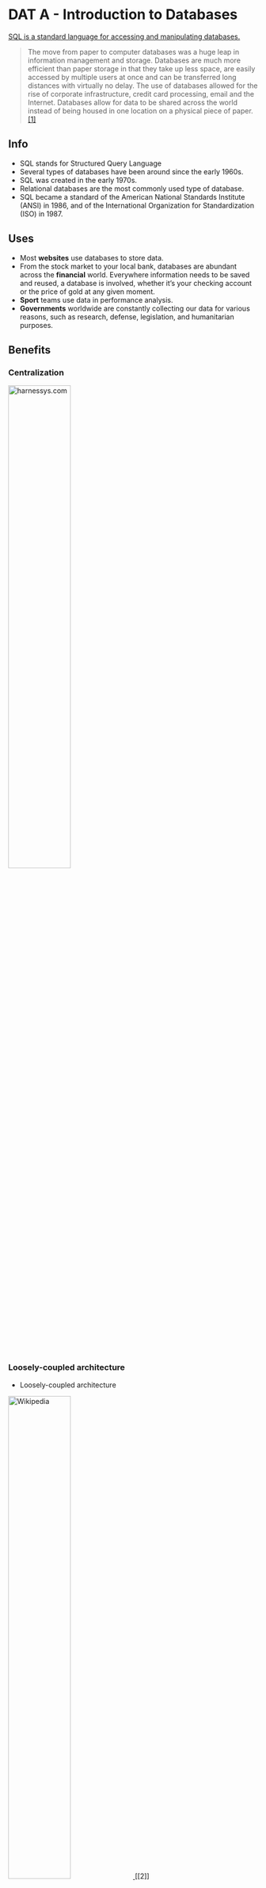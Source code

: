 
# DAT A - Introduction to Databases

[SQL is a standard language for accessing and manipulating databases.](https://www.w3schools.com/sql/sql_intro.asp)

>The move from paper to computer databases was a huge leap in information management and storage. Databases are much more efficient than paper storage in that they take up less space, are easily accessed by multiple users at once and can be transferred long distances with virtually no delay. The use of databases allowed for the rise of corporate infrastructure, credit card processing, email and the Internet. Databases allow for data to be shared across the world instead of being housed in one location on a physical piece of paper. [[1]](https://www.techwalla.com/articles/how-are-databases-used-in-the-real-world)

## Info
- SQL stands for Structured Query Language
- Several types of databases have been around since the early 1960s.
- SQL was created in the early 1970s.
- Relational databases are the most commonly used type of database. 
- SQL became a standard of the American National Standards Institute (ANSI) in 1986, and of the International Organization for Standardization (ISO) in 1987.

## Uses
- Most **websites** use databases to store data.
- From the stock market to your local bank, databases are abundant across the **financial** world. Everywhere information needs to be saved and reused, a database is involved, whether it’s your checking account or the price of gold at any given moment.
- **Sport** teams use data in performance analysis.
- **Governments** worldwide are constantly collecting our data for various reasons, such as research, defense, legislation, and humanitarian purposes.

## Benefits

### Centralization
<a href="https://www.harnessys.com/wp-content/uploads/2021/03/centralized-data-management-1.png">
  <img src="https://www.harnessys.com/wp-content/uploads/2021/03/centralized-data-management-1.png" alt="harnessys.com" class="center" width=50%/>
</a>

### Loosely-coupled architecture
- Loosely-coupled architecture
<a href="https://en.wikipedia.org/wiki/Coupling_(computer_programming)">
  <img src="https://upload.wikimedia.org/wikipedia/commons/thumb/0/09/CouplingVsCohesion.svg/2560px-CouplingVsCohesion.svg.png" alt="Wikipedia" width=50% class="center"/>
</a>
[[2]](https://en.wikipedia.org/wiki/Coupling_(computer_programming))


>References

1: https://www.techwalla.com/articles/how-are-databases-used-in-the-real-world
2: https://en.wikipedia.org/wiki/Coupling_(computer_programming)